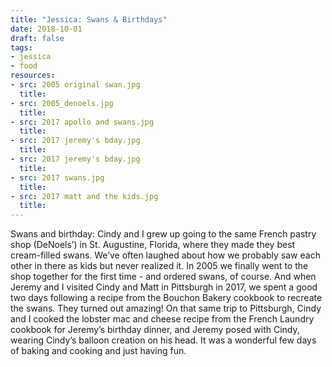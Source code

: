 ```yaml
---
title: "Jessica: Swans & Birthdays"
date: 2018-10-01
draft: false
tags:
- jessica
- food
resources:
- src: 2005 original swan.jpg
  title:
- src: 2005_denoels.jpg
  title:
- src: 2017 apollo and swans.jpg
  title:
- src: 2017 jeremy's bday.jpg
  title:
- src: 2017 jeremy's bday.jpg
  title:
- src: 2017 swans.jpg
  title:
- src: 2017 matt and the kids.jpg
  title:
---
```


Swans and birthday: Cindy and I grew up going to the same French pastry shop (DeNoels’) in St. Augustine, Florida, where they made they best cream-filled swans. We’ve often laughed about how we probably saw each other in there as kids but never realized it. In 2005 we finally went to the shop together for the first time - and ordered swans, of course. And when Jeremy and I visited Cindy and Matt in Pittsburgh in 2017, we spent a good two days following a recipe from the Bouchon Bakery cookbook to recreate the swans. They turned out amazing! On that same trip to Pittsburgh, Cindy and I cooked the lobster mac and cheese recipe from the French Laundry cookbook for Jeremy’s birthday dinner, and Jeremy posed with Cindy, wearing Cindy’s balloon creation on his head. It was a wonderful few days of baking and cooking and just having fun.

